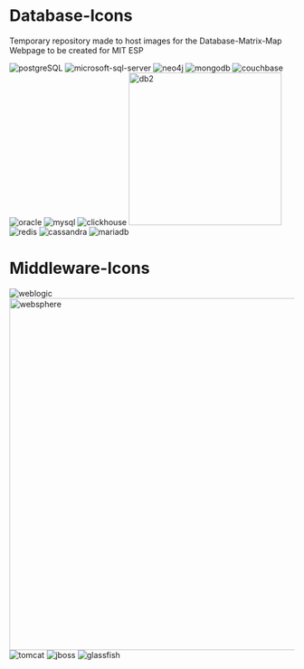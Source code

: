 # Database-Icons
Temporary repository made to host images for the Database-Matrix-Map Webpage to be created for MIT ESP

![postgreSQL](https://github.com/oshani-jayawardane/Database-Icons/assets/66548835/edd1d9be-2161-445a-ae8f-557871454b82)
![microsoft-sql-server](https://github.com/oshani-jayawardane/Database-Icons/assets/66548835/ec97c86b-0d40-4ee1-9e7c-ecbda3489a44)
![neo4j](https://github.com/oshani-jayawardane/Database-Icons/assets/66548835/a0ce5c32-16c6-468a-9c0a-fd73215654fb)
![mongodb](https://github.com/oshani-jayawardane/Database-Icons/assets/66548835/6d148589-f962-4ed7-a24e-ac9eb7e77dc2)
![couchbase](https://github.com/oshani-jayawardane/Database-Icons/assets/66548835/08648830-6ac3-472f-8b89-40b625869100)
![oracle](https://github.com/oshani-jayawardane/Database-Icons/assets/66548835/ca3e6561-32d5-4120-b112-69c13b959e91)
![mysql](https://github.com/oshani-jayawardane/Database-Icons/assets/66548835/de476516-9fce-4b4e-a430-413d70e05fab)
![clickhouse](https://github.com/oshani-jayawardane/Database-Icons/assets/66548835/654251fe-e4f2-46a7-bf51-aa4910c0c96b)
<img width="270" alt="db2" src="https://github.com/oshani-jayawardane/Database-Icons/assets/66548835/942d6191-d503-4a7f-890f-4dfd4c07d81b">
![redis](https://github.com/oshani-jayawardane/Database-Icons/assets/66548835/664a9ee9-70e9-4417-b62c-fb5cc99f4b7d)
![cassandra](https://github.com/oshani-jayawardane/Database-Icons/assets/66548835/b24816df-e269-47af-8016-01e81a73d495)
![mariadb](https://github.com/oshani-jayawardane/Database-Icons/assets/66548835/fad6bcd0-6441-45fd-a040-0c7353099eaa)

# Middleware-Icons
![weblogic](https://github.com/oshani-jayawardane/Database-Icons/assets/66548835/8a52403d-9ab9-4312-a78b-f7dacd4de1dc)
<img width="623" alt="websphere" src="https://github.com/oshani-jayawardane/Database-Icons/assets/66548835/138bc132-bebc-4979-a1e1-5e93e3a9a6c6">
![tomcat](https://github.com/oshani-jayawardane/Database-Icons/assets/66548835/230cc437-a121-49c3-b1f9-5f0bc9334979)
![jboss](https://github.com/oshani-jayawardane/Database-Icons/assets/66548835/a317fd84-5f53-4dbe-b179-3fd50e3e4eb7)
![glassfish](https://github.com/oshani-jayawardane/Database-Icons/assets/66548835/47a839f8-a95e-4fea-8e38-01dacaf09f0e)

